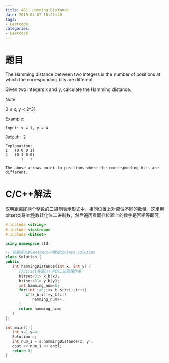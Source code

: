 ```yaml
---
title: 461. Hamming Distance
date: 2019-04-07 16:21:40
tags:
- Leetcode
categories:
- Leetcode
---
```


# 题目
The Hamming distance between two integers is the number of positions at which the corresponding bits are different.

Given two integers x and y, calculate the Hamming distance.

Note:

0 ≤ x, y < 2^31.


Example:
```
Input: x = 1, y = 4

Output: 2

Explanation:
1   (0 0 0 1)
4   (0 1 0 0)
       ↑   ↑

The above arrows point to positions where the corresponding bits are different.
```
# C/C++解法
汉明距离即两个整数的二进制表示形式中，相同位置上对应位不同的数量。这里用bitset类将int整数转化位二进制数，然后遍历看同样位置上的数字是否相等即可。
```cpp
# include <string>
# include <iostream>
# include <bitset>

using namespace std;

// 若要提交到leetcode只需提交class Solution
class Solution {
public:
   int hammingDistance(int x, int y) {
      //bitset类是C++中的二进制操作类
      bitset<31> x_b(x);
      bitset<31> y_b(y);
      int hamming_num=0;
      for(int i=0;i<x_b.size();i++){
         if(x_b[i]!=y_b[i])
            hamming_num++;
      }
      return hamming_num;
   }
};

int main() {
   int x=1,y=4;
   Solution s;
   int num_1 = s.hammingDistance(x, y);
   cout << num_1 << endl;
   return 0;
}
```